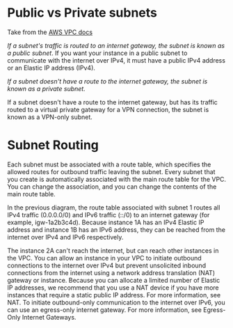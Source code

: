 # Public vs Private subnets

Take from the [AWS VPC docs](http://docs.aws.amazon.com/AmazonVPC/latest/UserGuide/VPC_Subnets.html#vpc-subnet-basics)

*If a subnet's traffic is routed to an internet gateway, the subnet is known as a public subnet*. 
If you want your instance in a public subnet to communicate with the 
internet over IPv4, it must have a public IPv4 address or an Elastic IP address (IPv4).

*If a subnet doesn't have a route to the internet gateway, the subnet is known as a private subnet.*

If a subnet doesn't have a route to the internet gateway, but has its traffic routed to a virtual private 
gateway for a VPN connection, the subnet is known as a VPN-only subnet. 


# Subnet Routing

Each subnet must be associated with a route table, which specifies the allowed routes for outbound traffic 
leaving the subnet. Every subnet that you create is automatically associated with the main route table for 
the VPC. You can change the association, and you can change the contents of the main route table.

In the previous diagram, the route table associated with subnet 1 routes all IPv4 traffic (0.0.0.0/0) and 
IPv6 traffic (::/0) to an internet gateway (for example, igw-1a2b3c4d). Because instance 1A has an 
IPv4 Elastic IP address and instance 1B has an IPv6 address, they can be reached from the internet 
over IPv4 and IPv6 respectively.

The instance 2A can't reach the internet, but can reach other instances in the VPC. You can allow an 
instance in your VPC to initiate outbound connections to the internet over IPv4 but prevent unsolicited 
inbound connections from the internet using a network address translation (NAT) gateway or instance. 
Because you can allocate a limited number of Elastic IP addresses, we recommend that you use a NAT device 
if you have more instances that require a static public IP address. For more information, see NAT. To 
initiate outbound-only communication to the internet over IPv6, you can use an egress-only internet gateway. 
For more information, see Egress-Only Internet Gateways.
